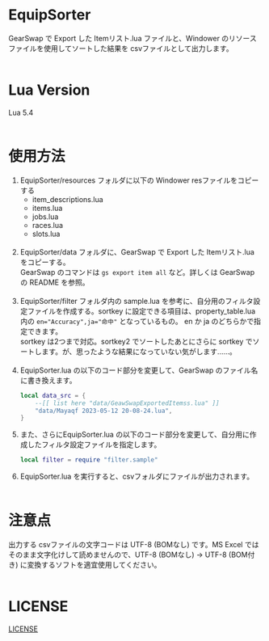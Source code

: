 # EquipSorter
GearSwap で Export した Itemリスト.lua ファイルと、Windower のリソースファイルを使用してソートした結果を csvファイルとして出力します。<br><br>

# Lua Version
Lua 5.4<br><br>

# 使用方法

1. EquipSorter/resources フォルダに以下の Windower resファイルをコピーする
    * item_descriptions.lua
    * items.lua
    * jobs.lua
    * races.lua
    * slots.lua
    <br><br>
1. EquipSorter/data フォルダに、GearSwap で Export した Itemリスト.lua をコピーする。<br>GearSwap のコマンドは `gs export item all` など。詳しくは GearSwap の README を参照。<br><br>
1. EquipSorter/filter フォルダ内の sample.lua を参考に、自分用のフィルタ設定ファイルを作成する。sortkey に設定できる項目は、property_table.lua 内の `en="Accuracy",ja="命中"` となっているもの。 en か ja のどちらかで指定できます。<br>sortkey は2つまで対応。sortkey2 でソートしたあとにさらに sortkey でソートします。が、思ったような結果になっていない気がします……。<br><br>
1. EquipSorter.lua の以下のコード部分を変更して、GearSwap のファイル名に書き換えます。
    ``` lua
    local data_src = {
        --[[ list here "data/GeawSwapExportedItemss.lua" ]]
        "data/Mayaqf 2023-05-12 20-08-24.lua",
    }
    ```
1. また、さらにEquipSorter.lua の以下のコード部分を変更して、自分用に作成したフィルタ設定ファイルを指定します。
    ``` lua 
    local filter = require "filter.sample"
    ```
1. EquipSorter.lua を実行すると、csvフォルダにファイルが出力されます。<br><br>

# 注意点
出力する csvファイルの文字コードは UTF-8 (BOMなし) です。MS Excel ではそのまま文字化けして読めませんので、UTF-8 (BOMなし) -> UTF-8 (BOM付き) に変換するソフトを適宜使用してください。<br><br>

# LICENSE
[LICENSE](https://github.com/mayaqf/EquipSorter/blob/main/LICENSE)

